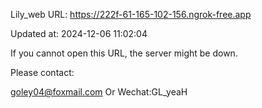 Lily_web URL: https://222f-61-165-102-156.ngrok-free.app

Updated at: 2024-12-06 11:02:04

If you cannot open this URL, the server might be down.

Please contact: 

goley04@foxmail.com Or Wechat:GL_yeaH